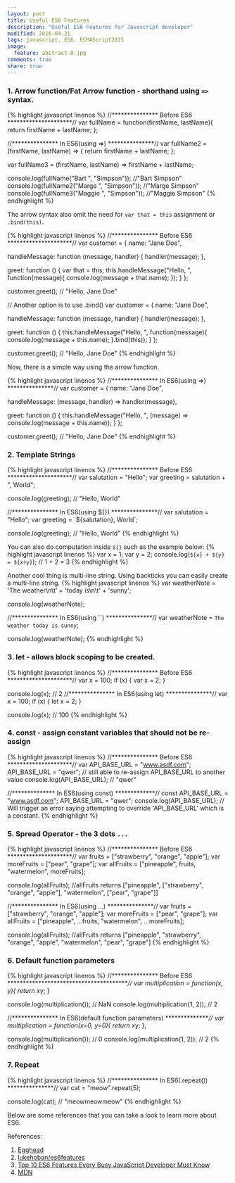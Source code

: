 ```yaml
---
layout: post
title: Useful ES6 Features
description: "Useful ES6 Features for Javascript developer"
modified: 2016-04-21
tags: javascript, ES6, ECMAScript2015
image:
  feature: abstract-8.jpg
comments: true
share: true
---
```


### 1. Arrow function/Fat Arrow function - shorthand using `=>` syntax.

{% highlight javascript linenos %}
//*************** Before ES6 *********************//
var fullName = function(firstName, lastName){
  return firstName + lastName;
};

//*************** In ES6(using =>) ***************//
var fullName2 = (firstName, lastName) => {
  return firstName + lastName;
};

var fullName3 = (firstName, lastName) => firstName + lastName;

console.log(fullName("Bart ", "Simpson"));    //"Bart Simpson"
console.log(fullName2("Marge ", "Simpson"));  //"Marge Simpson"
console.log(fullName3("Maggie ", "Simpson")); //"Maggie Simpson"
{% endhighlight %}

The arrow syntax also omit the need for `var that = this` assignment or `.bind(this)`.

{% highlight javascript linenos %}
//*************** Before ES6 *********************//
var  customer = {
  name: "Jane Doe",

  handleMessage: function (message, handler) {
    handler(message);
  },

  greet: function () {
    var that = this;
    this.handleMessage("Hello, ", function(message){
      console.log(message + that.name);
    });
  }
};

customer.greet(); // "Hello, Jane Doe"

// Another option is to use .bind()
var  customer = {
  name: "Jane Doe",

  handleMessage: function (message, handler) {
    handler(message);
  },

  greet: function () {
    this.handleMessage("Hello, ", function(message){
      console.log(message + this.name); 
    }.bind(this));
  }
};

customer.greet(); // "Hello, Jane Doe"
{% endhighlight %}

Now, there is a simple way using the arrow function.

{% highlight javascript linenos %}
//*************** In ES6(using =>) ***************//
var  customer = {
  name: "Jane Doe",

  handleMessage: (message, handler) => handler(message),

  greet: function () {
    this.handleMessage("Hello, ", (message) => console.log(message + this.name));
  }
};

customer.greet(); // "Hello, Jane Doe"
{% endhighlight %}

### 2. Template Strings

{% highlight javascript linenos %}
//*************** Before ES6 *********************//
var salutation = "Hello";
var greeting = salutation + ", World";

console.log(greeting); // "Hello, World"

//*************** In ES6(using ${}) ***************//
var salutation = "Hello";
var greeting = `${salutation}, World`;

console.log(greeting); // "Hello, World"
{% endhighlight %}

You can also do computation inside `${}` such as the example below:
{% highlight javascript linenos %}
var  x = 1;
var  y = 2;
console.log(`${x} + ${y} = ${x+y}`); // 1 + 2 = 3
{% endhighlight %}

Another cool thing is multi-line string. Using backticks you can easily create a multi-line string.
{% highlight javascript linenos %}
var weatherNote = 'The weather\n\t'
    + 'today is\n\t'
    + 'sunny';

console.log(weatherNote);

//*************** In ES6(using ``) ***************//
var weatherNote = `The weather
    today is
    sunny`;

console.log(weatherNote);
{% endhighlight %}
 
### 3. let -  allows block scoping to be created.

{% highlight javascript linenos %}
//*************** Before ES6 *********************//
var x = 100;
if (x) {
  var x = 2;
}

console.log(x); // 2
//*************** In ES6(using let) ***************//
var x = 100;
if (x) {
  let x = 2;
}

console.log(x); // 100
{% endhighlight %}

### 4. const - assign constant variables that should not be re-assign
{% highlight javascript linenos %}
//*************** Before ES6 *********************//
var API_BASE_URL = "www.asdf.com";
API_BASE_URL = "qwer"; // still able to re-assign API_BASE_URL to another value
console.log(API_BASE_URL); // "qwer"

//************** In ES6(using const) *************//
const API_BASE_URL = "www.asdf.com";
API_BASE_URL = "qwer";
console.log(API_BASE_URL); // Will trigger an error saying attempting to override 'API_BASE_URL' which is a constant.
{% endhighlight %}



### 5. Spread Operator - the 3 dots `...`
{% highlight javascript linenos %}
//*************** Before ES6 *********************//
var fruits = ["strawberry", "orange", "apple"];
var moreFruits = ["pear", "grape"];
var allFruits = ["pineapple", fruits, "watermelon", moreFruits];

console.log(allFruits);
//allFruits returns ["pineapple", ["strawberry", "orange", "apple"], "watermelon", ["pear", "grape"]]

//*************** In ES6(using ...) ***************//
var fruits = ["strawberry", "orange", "apple"];
var moreFruits = ["pear", "grape"];
var allFruits = ["pineapple", ...fruits, "watermelon", ...moreFruits];

console.log(allFruits);
//allFruits returns ["pineapple", "strawberry", "orange", "apple", "watermelon", "pear", "grape"]
{% endhighlight %}


### 6. Default function parameters
{% highlight javascript linenos %}
//*************** Before ES6 ****************************************//
var multiplication = function(x, y){
  return x*y;
}

console.log(multiplication()); // NaN
console.log(multiplication(1, 2)); // 2

//*************** In ES6(default function parameters) ***************//
var multiplication = function(x=0, y=0){
  return x*y;
};

console.log(multiplication()); // 0
console.log(multiplication(1, 2)); // 2
{% endhighlight %}

### 7. Repeat
{% highlight javascript linenos %}
//*************** In ES6(.repeat()) ***************//
var cat = "meow".repeat(5);

console.log(cat); // "meowmeowmeow"
{% endhighlight %}

Below are some references that you can take a look to learn more about ES6.

References:

1. [Egghead](https://egghead.io/series/learn-es6-ecmascript-2015)
2. [lukehoban/es6features](https://github.com/lukehoban/es6features)
3. [Top 10 ES6 Features Every Busy JavaScript Developer Must Know](http://webapplog.com/es6/)
4. [MDN](https://developer.mozilla.org/en/docs/Web/JavaScript/Reference)


